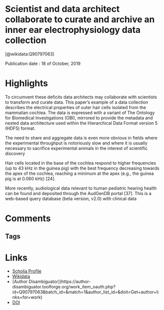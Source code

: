 
Scientist and data architect collaborate to curate and archive an inner ear electrophysiology data collection
=============================================================================================================
  
  [@wikidata:Q90797063]  
  
Publication date : 18 of October, 2019  

# Highlights
 To circumvent these deficits data architects may collaborate with scientists to transform and curate data. This paper’s example of a data collection describes the electrical properties of outer hair cells isolated from the mammalian cochlea. The data is expressed with a variant of The Ontology for Biomedical Investigations (OBI), mirrored to provide the metadata and nested data architecture used within the Hierarchical Data Format version 5 (HDF5) format.

 The need to share and aggregate data is even more obvious in fields where the experimental throughput is notoriously slow and where it is usually necessary to sacrifice experimental animals in the interest of scientific discovery

 Hair cells located in the base of the cochlea respond to higher frequencies (up to 43 kHz in the guinea pig) with the best frequency decreasing towards the apex of the cochlea, reaching a minimum at the apex (e.g., the guinea pig is at 0.060 kHz) [24]. 

 More recently, audiological data relevant to human pediatric hearing health can be found and deposited through the AudGenDB portal [37]. This is a web-based query database (beta version, v2.0) with clinical data
# Comments

## Tags

# Links
  
 * [Scholia Profile](https://scholia.toolforge.org/work/Q90797063)  
 * [Wikidata](https://www.wikidata.org/wiki/Q90797063)  
 * [Author Disambiguator](https://author-
disambiguator.toolforge.org/work_item_oauth.php?id=Q90797063&batch_id=&match=1&author_list_id=&doit=Get+author+links+for+work)  
 * [DOI](https://doi.org/10.1371/JOURNAL.PONE.0223984)  
